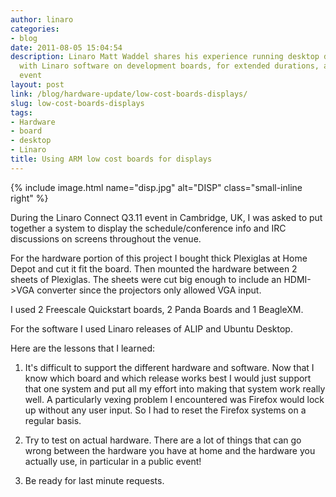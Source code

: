 ```yaml
---
author: linaro
categories:
- blog
date: 2011-08-05 15:04:54
description: Linaro Matt Waddel shares his experience running desktop distributions
  with Linaro software on development boards, for extended durations, and at a public
  event
layout: post
link: /blog/hardware-update/low-cost-boards-displays/
slug: low-cost-boards-displays
tags:
- Hardware
- board
- desktop
- Linaro
title: Using ARM low cost boards for displays
---
```


{% include image.html name="disp.jpg" alt="DISP" class="small-inline right" %}

During the Linaro Connect Q3.11 event in Cambridge, UK, I was asked to put together a system to display the schedule/conference info and IRC discussions on screens throughout the venue.

For the hardware portion of this project I bought thick Plexiglas at Home Depot and cut it fit the board. Then mounted the hardware between 2 sheets of Plexiglas. The sheets were cut big enough to include an HDMI->VGA converter since the projectors only allowed VGA input.

I used 2 Freescale Quickstart boards, 2 Panda Boards and 1 BeagleXM.

For the software I used Linaro releases of ALIP and Ubuntu Desktop.

Here are the lessons that I learned:

  1. It's difficult to support the different hardware and software. Now that I know which board and which release
works best I would just support that one system and put all my effort into making that system work really well. A
particularly vexing problem I encountered was Firefox would lock up without any user input. So I had to reset the
Firefox systems on a regular basis.


  2. Try to test on actual hardware. There are a lot of things that can go wrong between the hardware you have at home
and the hardware you actually use, in particular in a public event!


  3. Be ready for last minute requests.